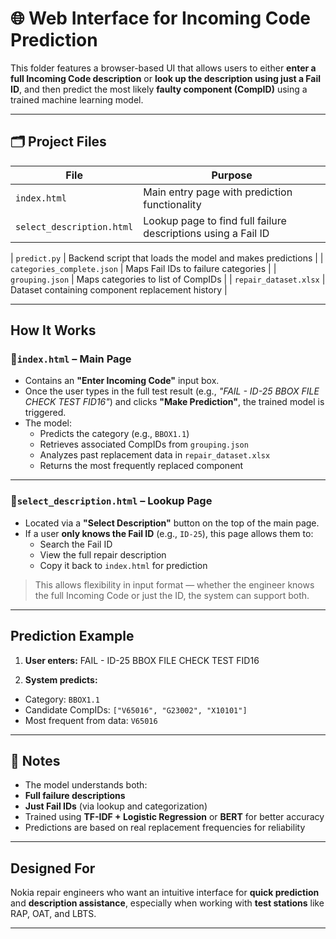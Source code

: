 # 🌐 Web Interface for Incoming Code Prediction

This folder features a browser-based UI that allows users to either **enter a full Incoming Code description** or **look up the description using just a Fail ID**, and then predict the most likely **faulty component (CompID)** using a trained machine learning model.

---

## 🗂️ Project Files

| File                   | Purpose                                                 |
|------------------------|---------------------------------------------------------|
| `index.html`           | Main entry page with prediction functionality           |
| `select_description.html` | Lookup page to find full failure descriptions using a Fail ID |


| `predict.py`           | Backend script that loads the model and makes predictions |
| `categories_complete.json` | Maps Fail IDs to failure categories                   |
| `grouping.json`        | Maps categories to list of CompIDs                      |
| `repair_dataset.xlsx`  | Dataset containing component replacement history        |

---

##  How It Works

### 📄`index.html` – Main Page

- Contains an **"Enter Incoming Code"** input box.
- Once the user types in the full test result (e.g., *"FAIL - ID-25 BBOX FILE CHECK TEST FID16"*) and clicks **"Make Prediction"**, the trained model is triggered.
- The model:
  - Predicts the category (e.g., `BBOX1.1`)
  - Retrieves associated CompIDs from `grouping.json`
  - Analyzes past replacement data in `repair_dataset.xlsx`
  - Returns the most frequently replaced component

---

### 📄`select_description.html` – Lookup Page

- Located via a **"Select Description"** button on the top of the main page.
- If a user **only knows the Fail ID** (e.g., `ID-25`), this page allows them to:
  - Search the Fail ID
  - View the full repair description
  - Copy it back to `index.html` for prediction

> This allows flexibility in input format — whether the engineer knows the full Incoming Code or just the ID, the system can support both.
---

## Prediction Example

1. **User enters:**
FAIL - ID-25 BBOX FILE CHECK TEST FID16

 
2. **System predicts:**
- Category: `BBOX1.1`
- Candidate CompIDs: `["V65016", "G23002", "X10101"]`
- Most frequent from data: `V65016`

---

## 📌 Notes

- The model understands both:
- **Full failure descriptions**
- **Just Fail IDs** (via lookup and categorization)
- Trained using **TF-IDF + Logistic Regression** or **BERT** for better accuracy
- Predictions are based on real replacement frequencies for reliability

---

## Designed For

Nokia repair engineers who want an intuitive interface for **quick prediction** and **description assistance**, especially when working with **test stations** like RAP, OAT, and LBTS.

---
